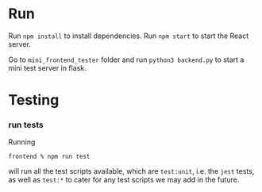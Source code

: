 # Run

Run  `npm install` to install dependencies.
Run `npm start` to start the React server.

Go to `mini_frontend_tester` folder and run `python3 backend.py` to start a mini test server in flask.


# Testing
### run tests
Running
```
frontend % npm run test
```
will run all the test scripts available, which are `test:unit`, i.e. the `jest` tests, as well as `test:*` to cater for any test scripts we may add in the future.